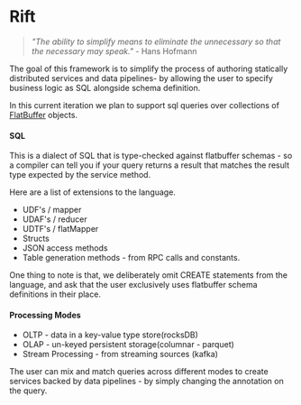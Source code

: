 
# Rift

> *"The ability to simplify means to eliminate the unnecessary so that the necessary may speak."* 
>                              - Hans Hofmann
 

The goal of this framework is to simplify the process of authoring statically distributed services and data pipelines- 
by allowing the user to specify business logic as SQL alongside schema definition.     



In this current iteration we plan to support sql queries over collections of [FlatBuffer](http://google.github.io/flatbuffers/)
objects. 


#### SQL
This is a dialect of SQL that is type-checked against flatbuffer schemas - so a compiler can tell you if your query 
returns a result that matches the result type expected by the service method.

Here are a list of extensions to the language.
- UDF's / mapper
- UDAF's / reducer
- UDTF's / flatMapper
- Structs
- JSON access methods
- Table generation methods - from RPC calls and constants.

One thing to note is that, we deliberately omit CREATE statements from the language, and ask that the user exclusively uses
flatbuffer schema definitions in their place.


#### Processing Modes

- OLTP - data in a key-value type store(rocksDB)
- OLAP - un-keyed persistent storage(columnar - parquet)
- Stream Processing - from streaming sources (kafka)

The user can mix and match queries across different modes to create services backed by data pipelines - by simply changing
the annotation on the query.



